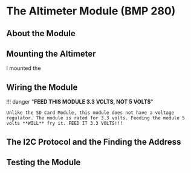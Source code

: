 # The Altimeter Module (BMP 280)

## About the Module

## Mounting the Altimeter

I mounted the 

## Wiring the Module

!!! danger "**FEED THIS MODULE 3.3 VOLTS, __NOT__ 5 VOLTS**"

    Unlike the SD Card Module, this module does not have a voltage regulator. The module is rated for 3.3 volts. Feeding the module 5 volts **WILL** fry it. FEED IT 3.3 VOLTS!!!

## The I2C Protocol and the Finding the Address

## Testing the Module